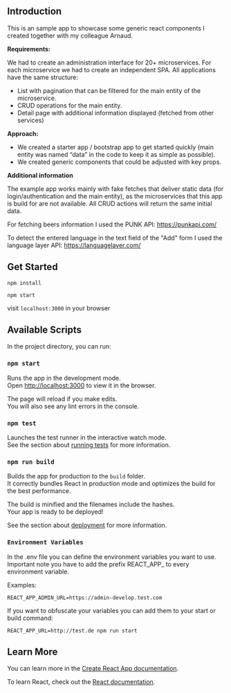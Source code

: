 ## Introduction

This is an sample app to showcase some generic react components I created together with my colleague Arnaud. 

**Requirements:**

We had to create an administration interface for 20+ microservices.
For each microservice we had to create an independent SPA.
All applications have the same structure:
* List with pagination that can be filtered for the main entity of the microservice.
* CRUD operations for the main entity.
* Detail page with additional information displayed (fetched from other services)


**Approach:**

* We created a starter app / bootstrap app to get started quickly (main entity was named “data” in the code to keep it as simple as possible).
* We created generic components that could be adjusted with key props.


**Additional information**

The example app works mainly with fake fetches that deliver static data (for login/authentication and the main entity), as the microservices that this app is build for are not available. 
All CRUD actions will return the same initial data.

For fetching beers information I used the PUNK API: https://punkapi.com/

To detect the entered language in the text field of the "Add" form I used the language layer API: https://languagelayer.com/


## Get Started

`npm install`

`npm start`

visit `localhost:3000` in your browser

## Available Scripts

In the project directory, you can run:

### `npm start`

Runs the app in the development mode.<br>
Open [http://localhost:3000](http://localhost:3000) to view it in the browser.

The page will reload if you make edits.<br>
You will also see any lint errors in the console.

### `npm test`

Launches the test runner in the interactive watch mode.<br>
See the section about [running tests](https://facebook.github.io/create-react-app/docs/running-tests) for more information.

### `npm run build`

Builds the app for production to the `build` folder.<br>
It correctly bundles React in production mode and optimizes the build for the best performance.

The build is minified and the filenames include the hashes.<br>
Your app is ready to be deployed!

See the section about [deployment](https://facebook.github.io/create-react-app/docs/deployment) for more information.

###  `Environment Variables`

In the .env file you can define the environment variables you want to use. Important note you have to add the prefix REACT_APP_ to every environment variable.

Examples:

`REACT_APP_ADMIN_URL=https://admin-develop.test.com`

If you want to obfuscate your variables you can add them to your start or build command:

`REACT_APP_URL=http://test.de npm run start`

## Learn More

You can learn more in the [Create React App documentation](https://facebook.github.io/create-react-app/docs/getting-started).

To learn React, check out the [React documentation](https://reactjs.org/).
